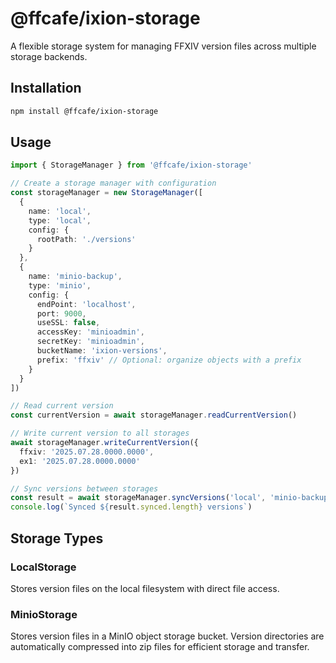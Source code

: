 # @ffcafe/ixion-storage

A flexible storage system for managing FFXIV version files across multiple storage backends.

## Installation

```bash
npm install @ffcafe/ixion-storage
```

## Usage

```typescript
import { StorageManager } from '@ffcafe/ixion-storage'

// Create a storage manager with configuration
const storageManager = new StorageManager([
  {
    name: 'local',
    type: 'local',
    config: {
      rootPath: './versions'
    }
  },
  {
    name: 'minio-backup',
    type: 'minio',
    config: {
      endPoint: 'localhost',
      port: 9000,
      useSSL: false,
      accessKey: 'minioadmin',
      secretKey: 'minioadmin',
      bucketName: 'ixion-versions',
      prefix: 'ffxiv' // Optional: organize objects with a prefix
    }
  }
])

// Read current version
const currentVersion = await storageManager.readCurrentVersion()

// Write current version to all storages
await storageManager.writeCurrentVersion({
  ffxiv: '2025.07.28.0000.0000',
  ex1: '2025.07.28.0000.0000'
})

// Sync versions between storages
const result = await storageManager.syncVersions('local', 'minio-backup')
console.log(`Synced ${result.synced.length} versions`)
```

## Storage Types

### LocalStorage

Stores version files on the local filesystem with direct file access.

### MinioStorage

Stores version files in a MinIO object storage bucket. Version directories are automatically compressed into zip files for efficient storage and transfer.
